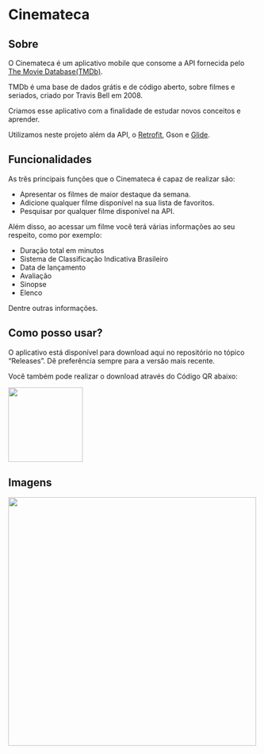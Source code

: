# Cinemateca

## Sobre
O Cinemateca é um aplicativo mobile que consome a API fornecida pelo [The Movie Database(TMDb)](https://www.themoviedb.org/?language=pt-BR). 

TMDb é uma base de dados grátis e de código aberto, sobre filmes e seriados, criado por Travis Bell em 2008.

Criamos esse aplicativo com a finalidade de estudar novos conceitos e aprender.

Utilizamos neste projeto além da API, o [Retrofit](https://square.github.io/retrofit/), Gson e [Glide](https://github.com/bumptech/glide).

## Funcionalidades
As três principais funções que o Cinemateca é capaz de realizar são:

- Apresentar os filmes de maior destaque da semana.
- Adicione qualquer filme disponível na sua lista de favoritos.
- Pesquisar por qualquer filme disponível na API. 

Além disso, ao acessar um filme você terá várias informações ao seu respeito, como por exemplo:

- Duração total em minutos
- Sistema de Classificação Indicativa Brasileiro
- Data de lançamento
- Avaliação
- Sinopse
- Elenco

Dentre outras informações.


## Como posso usar?
O aplicativo está disponível para download aqui no repositório no tópico “Releases”. 
Dê preferência sempre para a versão mais recente.

Você também pode realizar o download através do Código QR abaixo:
<div align="left">
<img src="https://github.com/Arthur-SantAnna/Cinemateca/assets/90232353/05e3f018-bb1e-4aea-b90b-94f47bd61f20" width = "150px"/>
</div>

## Imagens
<div align="left">
<img src="https://github.com/Arthur-SantAnna/Cinemateca/assets/90232353/971d3767-0e08-48f7-a9f1-3f7838c84cff" width = "500px"/>
</div>

